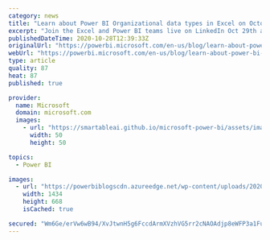 ```yaml
---
category: news
title: "Learn about Power BI Organizational data types in Excel on October 29th"
excerpt: "Join the Excel and Power BI teams live on LinkedIn Oct 29th at 8:30AM PST to learn about organizational data types that appear in Excel. "
publishedDateTime: 2020-10-28T12:39:33Z
originalUrl: "https://powerbi.microsoft.com/en-us/blog/learn-about-power-bi-organizational-data-types-in-excel-on-october-29th/"
webUrl: "https://powerbi.microsoft.com/en-us/blog/learn-about-power-bi-organizational-data-types-in-excel-on-october-29th/"
type: article
quality: 87
heat: 87
published: true

provider:
  name: Microsoft
  domain: microsoft.com
  images:
    - url: "https://smartableai.github.io/microsoft-power-bi/assets/images/organizations/microsoft.com-50x50.jpg"
      width: 50
      height: 50

topics:
  - Power BI

images:
  - url: "https://powerbiblogscdn.azureedge.net/wp-content/uploads/2020/09/08-Excel-datasets-and-data-types.png"
    width: 1434
    height: 668
    isCached: true

secured: "Wm6Ge/erVw6wB94/XvJtwnH5g6FccdArmXVzhVG5rr2cNAOAdjp8eWFP3a1FuHXnzG5P03ynfx1GND5WNt/s4FVbsMneu/jOxB7k1lMb78mdqWC2zHFsY7KKyjf9cmeZXdX7DypTPR3Q2hkbUCWnsUZZ5pNQBAb2wfVBtqhASFJlpHUAtNslLP+ARyTbi6yhAPAQijp5KARHFGZS+k4olh0tU/N9/6UTr7oq8/qK2CJawm2S8hs16/0jtDx3DgcJqskf041g+jDyDYPsL80GRG/lHUyKYmbRayFuX2EwNlJqoyRy1TOe77l2YBKezg5YVEDHI+M6aOodtnp4K4GxD+WmLF0BIsKKMZc8l+exvgE=;AzKvBqJ2UuC63OqvHtlcDQ=="
---
```



